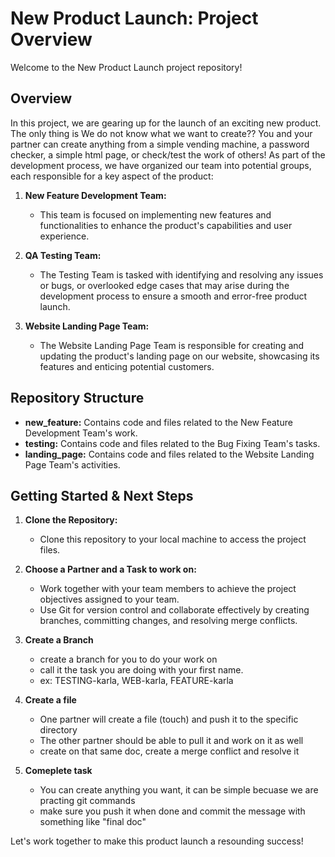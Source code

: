 
# New Product Launch: Project Overview

Welcome to the New Product Launch project repository!

## Overview
In this project, we are gearing up for the launch of an exciting new product. The only thing is We do not know what we want to create?? You and your partner can create anything from a simple vending machine, a password checker, a simple html page, or check/test the work of others! As part of the development process, we have organized our team into potential groups, each responsible for a key aspect of the product:

1. **New Feature Development Team:**
   - This team is focused on implementing new features and functionalities to enhance the product's capabilities and user experience.

2. **QA Testing Team:**
   - The Testing Team is tasked with identifying and resolving any issues or bugs, or overlooked edge cases that may arise during the development process to ensure a smooth and error-free product launch.

3. **Website Landing Page Team:**
   - The Website Landing Page Team is responsible for creating and updating the product's landing page on our website, showcasing its features and enticing potential customers.

## Repository Structure
- **new_feature:** Contains code and files related to the New Feature Development Team's work.
- **testing:** Contains code and files related to the Bug Fixing Team's tasks.
- **landing_page:** Contains code and files related to the Website Landing Page Team's activities.

## Getting Started & Next Steps
1. **Clone the Repository:**
   - Clone this repository to your local machine to access the project files.

3. **Choose a Partner and a Task to work on:**
   - Work together with your team members to achieve the project objectives assigned to your team.
   - Use Git for version control and collaborate effectively by creating branches, committing changes, and resolving merge conflicts.
     
4. **Create a Branch**
   - create a branch for you to do your work on
   - call it the task you are doing with your first name.
   -  ex: TESTING-karla, WEB-karla, FEATURE-karla
     
6. **Create a file**
   - One partner will create a file (touch) and push it to the specific directory
   - The other partner should be able to pull it and work on it as well
   - create on that same doc, create a merge conflict and resolve it
     
7. **Comeplete task**
   - You can create anything you want, it can be simple becuase we are practing git commands
   - make sure you push it when done and commit the message with something like "final doc"


Let's work together to make this product launch a resounding success!
